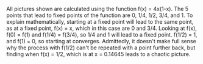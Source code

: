 All pictures shown are calculated using the function f(x) = 4x(1-x). The 5 points that lead to fixed points of the function are 0, 1/4, 1/2, 3/4, and 1. 
To explain mathematically, starting at a fixed point will lead to the same point, as at a fixed point, f(x) = x, which in this case are 0 and 3/4. Looking at f(x), f(0) = f(1) and f(1/4) = f(3/4), so 1/4 and 1 will lead to a fixed point. f(1/2) = 1, and f(1) = 0, so starting at  converges. 
Admittedly, it doesn't make full sense why the process with f(1/2) can't be repeated with a point further back, but finding when f(x) = 1/2, which is at x = 0.14645 leads to a chaotic picture. 

